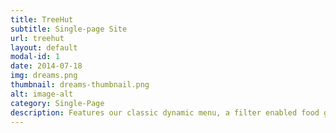 ```yaml
---
title: TreeHut
subtitle: Single-page Site
url: treehut
layout: default
modal-id: 1
date: 2014-07-18
img: dreams.png
thumbnail: dreams-thumbnail.png
alt: image-alt
category: Single-Page
description: Features our classic dynamic menu, a filter enabled food gallery, client reviews and contact sections, and a mobile optimized user experience.
---
```

